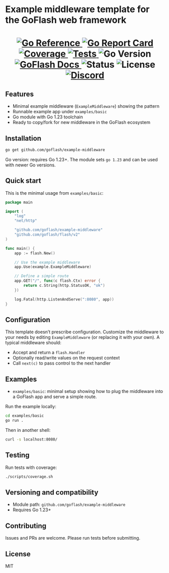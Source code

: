 # Example middleware template for the GoFlash web framework

<h1 align="center">
    <a href="https://pkg.go.dev/github.com/goflash/example-middleware/v2@v2.0.0">
        <img src="https://pkg.go.dev/badge/github.com/goflash/example-middleware.svg" alt="Go Reference">
    </a>
    <a href="https://goreportcard.com/report/github.com/goflash/example-middleware">
        <img src="https://img.shields.io/badge/%F0%9F%93%9D%20Go%20Report-A%2B-75C46B?style=flat-square" alt="Go Report Card">
    </a>
    <a href="https://codecov.io/gh/goflash/example-middleware">
        <img src="https://codecov.io/gh/goflash/example-middleware/graph/badge.svg?token=VRHM48HJ5L" alt="Coverage">
    </a>
    <a href="https://github.com/goflash/example-middleware/actions?query=workflow%3ATest">
        <img src="https://img.shields.io/github/actions/workflow/status/goflash/example-middleware/test-coverage.yml?branch=main&label=%F0%9F%A7%AA%20Tests&style=flat-square&color=75C46B" alt="Tests">
    </a>
    <img src="https://img.shields.io/badge/go-1.23%2B-00ADD8?logo=golang" alt="Go Version">
    <a href="https://docs.goflash.dev">
        <img src="https://img.shields.io/badge/%F0%9F%92%A1%20GoFlash-docs-00ACD7.svg?style=flat-square" alt="GoFlash Docs">
    </a>
    <img src="https://img.shields.io/badge/status-stable-green" alt="Status">
    <img src="https://img.shields.io/badge/license-MIT-blue" alt="License">
    <br>
    <div style="text-align:center">
      <a href="https://discord.gg/QHhGHtjjQG">
        <img src="https://dcbadge.limes.pink/api/server/https://discord.gg/QHhGHtjjQG" alt="Discord">
      </a>
    </div>
</h1>

## Features

- Minimal example middleware (`ExampleMiddleware`) showing the pattern
- Runnable example app under `examples/basic`
- Go module with Go 1.23 toolchain
- Ready to copy/fork for new middleware in the GoFlash ecosystem

## Installation

```sh
go get github.com/goflash/example-middleware
```

Go version: requires Go 1.23+. The module sets `go 1.23` and can be used with newer Go versions.

## Quick start

This is the minimal usage from `examples/basic`:

```go
package main

import (
    "log"
    "net/http"

    "github.com/goflash/example-middleware"
    "github.com/goflash/flash/v2"
)

func main() {
    app := flash.New()

    // Use the example middleware
    app.Use(example.ExampleMiddleware)

    // Define a simple route
    app.GET("/", func(c flash.Ctx) error {
        return c.String(http.StatusOK, "ok")
    })

    log.Fatal(http.ListenAndServe(":8080", app))
}
```

## Configuration

This template doesn’t prescribe configuration. Customize the middleware to your needs by editing `ExampleMiddleware` (or replacing it with your own). A typical middleware should:

- Accept and return a `flash.Handler`
- Optionally read/write values on the request context
- Call `next(c)` to pass control to the next handler

## Examples

- `examples/basic`: minimal setup showing how to plug the middleware into a GoFlash app and serve a simple route.

Run the example locally:

```sh
cd examples/basic
go run .
```

Then in another shell:

```sh
curl -s localhost:8080/
```

## Testing

Run tests with coverage:

```sh
./scripts/coverage.sh
```

## Versioning and compatibility

- Module path: `github.com/goflash/example-middleware`
- Requires Go 1.23+

## Contributing

Issues and PRs are welcome. Please run tests before submitting.

## License

MIT
